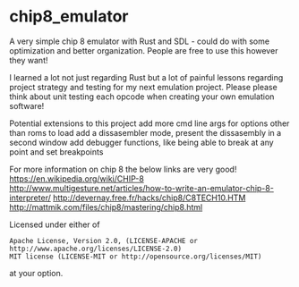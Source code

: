 # chip8_emulator
A very simple chip 8 emulator with Rust and SDL - could do with some optimization and better organization. People are free to use this however they want!

I learned a lot not just regarding Rust but a lot of painful lessons regarding project strategy and testing for my next emulation project. Please please think about unit testing each opcode when creating your own emulation software!

Potential extensions to this project
add more cmd line args for options other than roms to load
add a dissasembler mode, present the dissasembly in a second window
add debugger functions, like being able to break at any point and set breakpoints

For more information on chip 8 the below links are very good!
https://en.wikipedia.org/wiki/CHIP-8
http://www.multigesture.net/articles/how-to-write-an-emulator-chip-8-interpreter/
http://devernay.free.fr/hacks/chip8/C8TECH10.HTM
http://mattmik.com/files/chip8/mastering/chip8.html

Licensed under either of

    Apache License, Version 2.0, (LICENSE-APACHE or http://www.apache.org/licenses/LICENSE-2.0)
    MIT license (LICENSE-MIT or http://opensource.org/licenses/MIT)

at your option.
